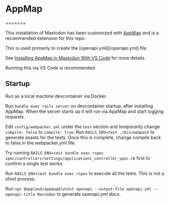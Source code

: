 # AppMap

=======

This installation of Mastodon has been customized with [AppMap](https://appland.com) and is a recommended extension for this repo.

This is used primarily to create the [openapi.yml][/openapi.yml] file.

See [Installing AppMap in Mastodon With VS Code](https://dev.to/appmap/installing-appmap-in-mastodon-with-vs-code-167d) for more details.

Running this via VS Code is recommended.

## Startup

Run as a local machine devcontainer via Docker.

Run `bundle exec rails server` on devcontainer startup, after installing AppMap. When the server starts up it will run via AppMap and start logging requests.

Edit `config/webpacker.yml` under the `test` section and *temporarily* change `compile: false` to `compile: true`. Run `RAILS_ENV=test ./bin/webpack` to generate assets for the tests. Once this is complete, change compile back to false in the webpacker.yml file.

Try running `RAILS_ENV=test bundle exec rspec spec/controllers/settings/applications_controller_spec.rb` first to confirm a single test works.

Run `RAILS_ENV=test bundle exec rspec` to execute all the tests. This is not a short process.

Run `npx @appland/appmap@latest openapi --output-file openapi.yml --openapi-title Mastodon` to generate openapi.yml docs.
